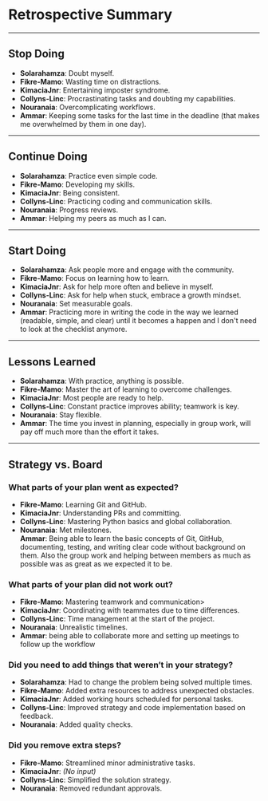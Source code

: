 <!-- this template is for inspiration, feel free to change it however you like! -->

# Retrospective Summary  

---

## Stop Doing  

- **Solarahamza**: Doubt myself.  
- **Fikre-Mamo**: Wasting time on distractions.  
- **KimaciaJnr**: Entertaining imposter syndrome.  
- **Collyns-Linc**: Procrastinating tasks and doubting my capabilities.  
- **Nouranaia**: Overcomplicating workflows.  
- **Ammar**: Keeping some tasks for the last time in the deadline (that makes
me overwhelmed by them in one day).

---

## Continue Doing  

- **Solarahamza**: Practice even simple code.  
- **Fikre-Mamo**: Developing my skills.  
- **KimaciaJnr**: Being consistent.  
- **Collyns-Linc**: Practicing coding and communication skills.
- **Nouranaia**: Progress reviews.  
- **Ammar**: Helping my peers as much as I can.

---

## Start Doing  

- **Solarahamza**: Ask people more and engage with the community.  
- **Fikre-Mamo**: Focus on learning how to learn.  
- **KimaciaJnr**: Ask for help more often and believe in myself.  
- **Collyns-Linc**: Ask for help when stuck, embrace a growth mindset.  
- **Nouranaia**: Set measurable goals.  
- **Ammar**: Practicing more in writing the code in the way
we learned (readable, simple, and clear) until it becomes a happen and
I don't need to look at the checklist anymore.

---

## Lessons Learned  

- **Solarahamza**: With practice, anything is possible.  
- **Fikre-Mamo**: Master the art of learning to overcome challenges.  
- **KimaciaJnr**: Most people are ready to help.  
- **Collyns-Linc**: Constant practice improves ability; teamwork is key.  
- **Nouranaia**: Stay flexible.  
- **Ammar**: The time you invest in planning, especially in group work,
will pay off much more than the effort it takes.

---

## Strategy vs. Board  

### What parts of your plan went as expected?  

- **Fikre-Mamo**: Learning Git and GitHub.  
- **KimaciaJnr**: Understanding PRs and committing.  
- **Collyns-Linc**: Mastering Python basics and global collaboration.  
- **Nouranaia**: Met milestones.  
 **Ammar**: Being able to learn the basic concepts of Git,
GitHub, documenting, testing, and writing clear code without
background on them.
Also the group work and helping between members as much as possible
was as great as we expected it to be.

### What parts of your plan did not work out?

- **Fikre-Mamo**: Mastering teamwork and communication>
- **KimaciaJnr**: Coordinating with teammates due to time differences.  
- **Collyns-Linc**: Time management at the start of the project.  
- **Nouranaia**: Unrealistic timelines.  
- **Ammar**: being able to collaborate more and setting up meetings to
follow up the workflow

### Did you need to add things that weren’t in your strategy?

- **Solarahamza**: Had to change the problem being solved multiple times.  
- **Fikre-Mamo**: Added extra resources to address unexpected obstacles.  
- **KimaciaJnr**: Added working hours scheduled for personal tasks.  
- **Collyns-Linc**: Improved strategy and code implementation based on feedback.
- **Nouranaia**: Added quality checks.  

### Did you remove extra steps?  
  
- **Fikre-Mamo**: Streamlined minor administrative tasks.  
- **KimaciaJnr**: *(No input)*  
- **Collyns-Linc**: Simplified the solution strategy.  
- **Nouranaia**: Removed redundant approvals.
